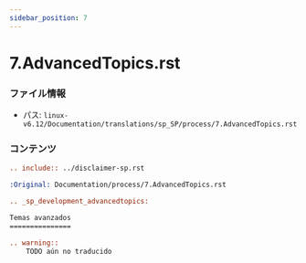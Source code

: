 ```yaml
---
sidebar_position: 7
---
```

# 7.AdvancedTopics.rst

### ファイル情報

- パス: `linux-v6.12/Documentation/translations/sp_SP/process/7.AdvancedTopics.rst`

### コンテンツ

```rst
.. include:: ../disclaimer-sp.rst

:Original: Documentation/process/7.AdvancedTopics.rst

.. _sp_development_advancedtopics:

Temas avanzados
===============

.. warning::
	TODO aún no traducido

```
